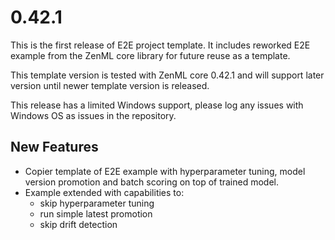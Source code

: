 <!-- markdown-link-check-disable -->

# 0.42.1

This is the first release of E2E project template. It includes reworked
E2E example from the ZenML core library for future reuse as a template.

This template version is tested with ZenML core 0.42.1 and will support 
later version until newer template version is released.

This release has a limited Windows support, please log any issues with 
Windows OS as issues in the repository.

## New Features
* Copier template of E2E example with hyperparameter tuning, model version 
promotion and batch scoring on top of trained model.
* Example extended with capabilities to:
    * skip hyperparameter tuning
    * run simple latest promotion
    * skip drift detection
